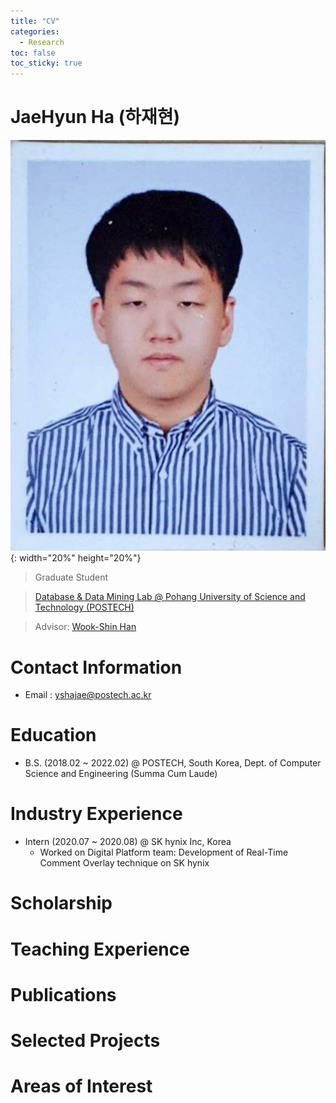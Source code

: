 ```yaml
---
title: "CV"
categories:
  - Research
toc: false
toc_sticky: true
---
```


# JaeHyun Ha (하재현)

![하재현 증명사진](../../assets/book/old.jpg){: width="20%" height="20%"}

  > Graduate Student

  > [Database & Data Mining Lab @ Pohang University of Science and Technology (POSTECH)](https://sites.google.com/a/dblab.postech.ac.kr/postechdblab/home)
  
  > Advisor: [Wook-Shin Han](https://sites.google.com/a/dblab.postech.ac.kr/postechdblab/home/people/professor-1)

# Contact Information

- Email : [yshajae@postech.ac.kr](mailto:yshajae@postech.ac.kr)

# Education

- B.S. (2018.02 ~ 2022.02) @ POSTECH, South Korea, Dept. of Computer Science and Engineering (Summa Cum Laude)

# Industry Experience

- Intern (2020.07 ~ 2020.08) @ SK hynix Inc, Korea
  - Worked on Digital Platform team: Development of Real-Time Comment Overlay technique on SK hynix 

# Scholarship

# Teaching Experience

# Publications

# Selected Projects

# Areas of Interest